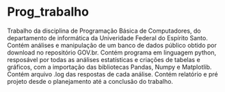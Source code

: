 # Prog_trabalho
Trabalho da disciplina de Programação Básica de Computadores, do departamento de informática da Univeridade Federal do Espírito Santo.
Contém análises e manipulação de um banco de dados público obtido por download no repositório GOV.br.
Contém programa em linguagem python, resposável por todas as análises estatísticas e criações de tabelas e gráficos, com a importação das bibliotecas Pandas, Numpy e Matplotlib.
Contém arquivo .log das respostas de cada análise.
Contém relatório e pré projeto desde o planejamento até a conclusão do trabalho.

